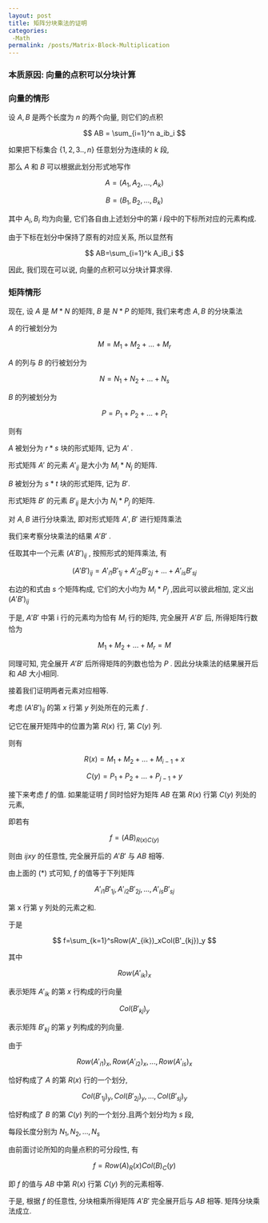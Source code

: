 ```yaml
---
layout: post
title: 矩阵分块乘法的证明
categories: 
 -Math
permalink: /posts/Matrix-Block-Multiplication
---
```


### 本质原因: 向量的点积可以分块计算

### 向量的情形

设 $A, B$ 是两个长度为 $n$ 的两个向量, 则它们的点积

$$
AB = \sum_{i=1}^n a_ib_i
$$

如果把下标集合 $\{1,2,3..,n\}$ 任意划分为连续的 $k$ 段, 

那么 $A$ 和 $B$ 可以根据此划分形式地写作

$$
A=(A_1, A_2, ..., A_k)
$$

$$
B=(B_1,B_2,...,B_k)
$$

其中 $A_i, B_i$ 均为向量, 它们各自由上述划分中的第 $i$ 段中的下标所对应的元素构成.

由于下标在划分中保持了原有的对应关系, 所以显然有

$$
AB=\sum_{i=1}^k A_iB_i
$$

因此, 我们现在可以说, 向量的点积可以分块计算求得.

### 矩阵情形

现在, 设 $A$ 是 $M*N$ 的矩阵, $B$ 是 $N * P$ 的矩阵, 我们来考虑 $A,B$ 的分块乘法

$A$ 的行被划分为

$$
M=M_1+M_2+...+M_r
$$

$A$ 的列与 $B$ 的行被划分为

$$
N=N_1+N_2+...+N_s
$$

$B$ 的列被划分为

$$
P=P_1+P_2+...+P_t
$$

则有

$A$ 被划分为 $r*s$ 块的形式矩阵, 记为 $A'$ . 

形式矩阵 $A'$ 的元素 $A'_{ij}$ 是大小为 $M_i * N_j$ 的矩阵. 

$B$ 被划分为 $s*t$ 块的形式矩阵, 记为 $B'$. 

形式矩阵 $B'$ 的元素 $B'_{ij}$ 是大小为 $N_i * P_j$ 的矩阵.

对 $A,B$ 进行分块乘法, 即对形式矩阵 $A',B'$ 进行矩阵乘法

我们来考察分块乘法的结果 $A'B'$ .

任取其中一个元素 $(A'B')_{ij}$ , 按照形式的矩阵乘法, 有

$$
(A'B')_{ij}=A'_{i1}B'_{1j}+A'_{i2}B'_{2j}+...+A'_{is}B'_{sj}\tag{*}
$$

右边的和式由 $s$ 个矩阵构成, 它们的大小均为 $M_i*P_j$ ,因此可以彼此相加, 定义出 $(A'B')_{ij}$ 

于是, $A'B'$ 中第 i 行的元素均为恰有 $M_i$ 行的矩阵, 完全展开 $A'B'$ 后, 所得矩阵行数恰为

$$
M_1+M_2+...+M_r=M
$$

同理可知, 完全展开 $A'B'$ 后所得矩阵的列数也恰为 $P$ . 因此分块乘法的结果展开后和 $AB$ 大小相同.

接着我们证明两者元素对应相等.

考虑 $(A'B')_{ij}$ 的第 $x$ 行第 $y$ 列处所在的元素 $f$ .

记它在展开矩阵中的位置为第 $R(x)$ 行, 第 $C(y)$ 列. 

则有

$$
R(x)=M_1+M_2+...+M_{i-1}+x
$$

$$
C(y)=P_1+P_2+...+P_{j-1}+y
$$

接下来考虑 $f$ 的值. 如果能证明 $f$ 同时恰好为矩阵 $AB$ 在第 $R(x)$ 行第 $C(y)$ 列处的元素,

即若有

$$
f=(AB)_{R(x)C(y)}
$$

则由 $ijxy$ 的任意性, 完全展开后的 $A'B'$ 与 $AB$ 相等.

由上面的 $(*)$ 式可知, $f$ 的值等于下列矩阵

$$
A'_{i1}B'_{1j},A'_{i2}B'_{2j},...,A'_{is}B'_{sj}
$$

第 x 行第 y 列处的元素之和.

于是

$$
f=\sum_{k=1}^sRow(A'_{ik})_xCol(B'_{kj})_y
$$

其中

$$Row(A'_{ik})_x$$ 

表示矩阵 $A'_{ik}$ 的第 $x$ 行构成的行向量

$$Col(B'_{kj})_y$$ 

表示矩阵 $B'_{kj}$ 的第 $y$ 列构成的列向量.

由于

$$Row(A'_{i1})_x, Row(A'_{i2})_x,...,Row(A'_{is})_x$$ 

恰好构成了 $A$ 的第 $R(x)$ 行的一个划分,

$$Col(B'_{1j})_y,Col(B'_{2j})_y,...,Col(B'_{sj})_y$$

恰好构成了 $B$ 的第 $C(y)$ 列的一个划分.且两个划分均为 $s$ 段,

每段长度分别为 $N_1,N_2,...,N_s$

由前面讨论所知的向量点积的可分段性, 有

$$
f = Row(A)_R(x)Col(B)_C(y)
$$

即 $f$ 的值与 $AB$ 中第 $R(x)$ 行第 $C(y)$ 列的元素相等.

于是, 根据 $f$ 的任意性, 分块相乘所得矩阵 $A'B'$ 完全展开后与 $AB$ 相等. 矩阵分块乘法成立.















